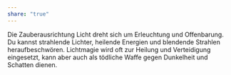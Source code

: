 ```yaml
---
share: "true"
---
```

Die Zauberausrichtung Licht dreht sich um Erleuchtung und Offenbarung. Du kannst strahlende Lichter, heilende Energien und blendende Strahlen heraufbeschwören. Lichtmagie wird oft zur Heilung und Verteidigung eingesetzt, kann aber auch als tödliche Waffe gegen Dunkelheit und Schatten dienen.